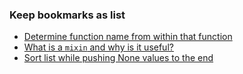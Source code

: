 ### Keep bookmarks as list
- [Determine function name from within that function](https://stackoverflow.com/questions/5067604/determine-function-name-from-within-that-function-without-using-traceback)
- [What is a `mixin` and why is it useful?](https://stackoverflow.com/questions/533631/what-is-a-mixin-and-why-is-it-useful)
- [Sort list while pushing None values to the end](https://stackoverflow.com/questions/18411560/sort-list-while-pushing-none-values-to-the-end)
